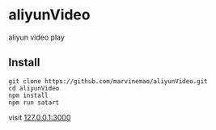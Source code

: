 # aliyunVideo
aliyun video play
## Install
    git clone https://github.com/marvinemao/aliyunVideo.git
    cd aliyunVideo
    npm install
    npm run satart
visit [127.0.0.1:3000](http://127.0.0.1:3000)